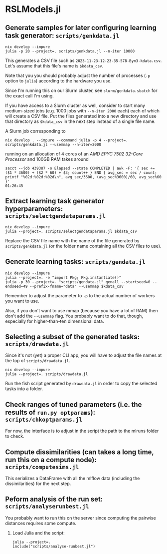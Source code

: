 # RSLModels.jl


## Generate samples for later configuring learning task generator: `scripts/genkdata.jl`


```
nix develop --impure
julia -p 20 --project=. scripts/genkdata.jl --n-iter 10000
```


This generates a CSV file such as `2023-11-23-12-23-35-578-Bym3-kdata.csv`.
Let's assume that this file's name is `$kdata_csv`.


Note that you you should probably adjust the number of processes (`-p` option to
`julia`) according to the hardware you use.


Since I'm running this on our Slurm cluster, see `slurm/genkdata.sbatch` for the
exact call I'm using.


If you have access to a Slurm cluster as well, consider to start many
medium-sized jobs (e.g. 1000 jobs with `--n-iter 2000` each) each of which will
create a CSV file.  Put the files generated into a new directory and use that
directory as `$kdata_csv` in the next step instead of a single file name.


A Slurm job corresponding to

```
nix develop . --impure --command julia -p 4 --project=. scripts/genkdata.jl --usemmap --n-iter=2000

```

running on an allocation of 4 cores of an *AMD EPYC 7502 32-Core Processor* and
100GB RAM takes around

```
sacct --job 439387 -o Elapsed --state COMPLETED | awk -F: '{ sec += ($1 * 3600) + ($2 * 60) + $3; count++ } END { avg_sec = sec / count; printf "%02d:%02d:%02d\n", avg_sec/3600, (avg_sec%3600)/60, avg_sec%60 }'
01:26:45
```


## Extract learning task generator hyperparameters: `scripts/selectgendataparams.jl`


```
nix develop --impure
julia --project=. scripts/selectgendataparams.jl $kdata_csv
```


Replace the CSV file name with the name of the file generated by
`scripts/genkdata.jl` (or the folder name containing all the CSV files to use).


## Generate learning tasks: `scripts/gendata.jl`

```
nix develop --impure
julia --project=. -e "import Pkg; Pkg.instantiate()"
julia -p 30 --project=. "scripts/gendata.jl" genall --startseed=0 --endseed=49 --prefix-fname="data" --usemmap $kdata_csv
```

Remember to adjust the parameter to `-p` to the actual number of workers you want to use.


Also, if you don't want to use mmap (because you have a lot of RAM) then don't
add the `--usemmap` flag. You probably want to do that, though, especially for
higher-than-ten dimensional data.


## Selecting a subset of the generated tasks: `scripts/drawdata.jl`


Since it's not (yet) a proper CLI app, you will have to adjust the file names at
the top of `scripts/drawdata.jl`.


```
nix develop --impure
julia --project=. scripts/drawdata.jl
```


Run the fish script generated by `drawdata.jl` in order to copy the selected
tasks into a folder.


## Check ranges of tuned parameters (i.e. the results of `run.py optparams`): `scripts/chkoptparams.jl`


For now, the interface is to adjust in the script the path to the mlruns folder
to check.


## Compute dissimilarities (can takes a long time, run this on a compute node): `scripts/computesims.jl`


This serializes a DataFrame with all the mlflow data (including the
dissimilarities) for the next step.


## Peform analysis of the run set: `scripts/analyserunbest.jl`


You probably want to run this on the server since computing the pairwise
distances requires some compute.


1. Load Julia and the script:
   ```
   julia --project=.
   include("scripts/analyse-runbest.jl")
   ```

